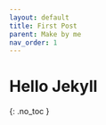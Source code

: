 ```yaml
---
layout: default
title: First Post
parent: Make by me
nav_order: 1
---
```


# Hello Jekyll
{: .no_toc }
